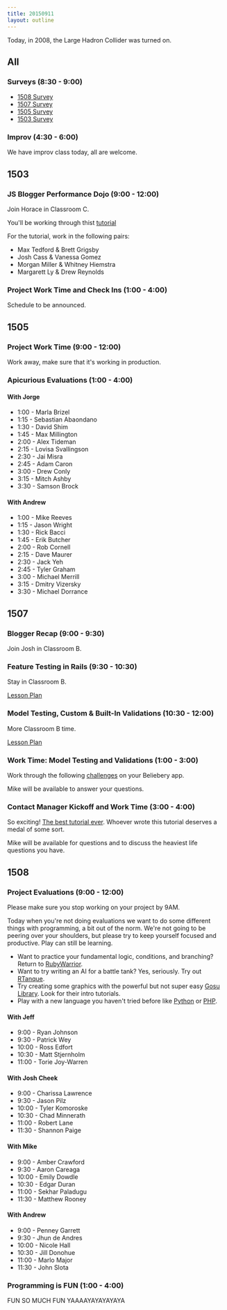 ```yaml
---
title: 20150911
layout: outline
---
```


Today, in 2008, the Large Hadron Collider was turned on.

## All

### Surveys (8:30 - 9:00)

* [1508 Survey](http://goo.gl/forms/PTFxkE2kAv)
* [1507 Survey](http://goo.gl/forms/FeHc9gzBRQ)
* [1505 Survey](http://goo.gl/forms/l3PdcXkl7F)
* [1503 Survey](http://goo.gl/forms/O2qn1IEkH9)

### Improv (4:30 - 6:00)

We have improv class today, all are welcome.


## 1503

### JS Blogger Performance Dojo (9:00 - 12:00)

Join Horace in Classroom C.

You'll be working through thist [tutorial](https://github.com/turingschool/lesson_plans/blob/master/ruby_04-apis_and_scalability/blogger_performance_workshop.markdown)

For the tutorial, work in the following pairs:

* Max Tedford & Brett Grigsby
* Josh Cass & Vanessa Gomez
* Morgan Miller & Whitney Hiemstra
* Margarett Ly & Drew Reynolds

### Project Work Time and Check Ins (1:00 - 4:00)

Schedule to be announced.


## 1505

### Project Work Time (9:00 - 12:00)

Work away, make sure that it's working in production.

### Apicurious Evaluations (1:00 - 4:00)

#### With Jorge

* 1:00 - Marla Brizel
* 1:15 - Sebastian Abaondano
* 1:30 - David Shim
* 1:45 - Max Millington
* 2:00 - Alex Tideman
* 2:15 - Lovisa Svallingson
* 2:30 - Jai Misra
* 2:45 - Adam Caron
* 3:00 - Drew Conly
* 3:15 - Mitch Ashby
* 3:30 - Samson Brock

#### With Andrew

* 1:00 - Mike Reeves
* 1:15 - Jason Wright
* 1:30 - Rick Bacci
* 1:45 - Erik Butcher
* 2:00 - Rob Cornell
* 2:15 - Dave Maurer
* 2:30 - Jack Yeh
* 2:45 - Tyler Graham
* 3:00 - Michael Merrill
* 3:15 - Dmitry Vizersky
* 3:30 - Michael Dorrance


## 1507

### Blogger Recap (9:00 - 9:30)

Join Josh in Classroom B.

### Feature Testing in Rails (9:30 - 10:30)

Stay in Classroom B.

[Lesson Plan](https://github.com/turingschool/lesson_plans/blob/master/ruby_02-web_applications_with_ruby/feature_testing_rails_minitest_rspec.markdown)

### Model Testing, Custom & Built-In Validations (10:30 - 12:00)

More Classroom B time.

[Lesson Plan](https://github.com/turingschool/lesson_plans/blob/master/ruby_02-web_applications_with_ruby/model_testing_in_rails.markdown)

### Work Time: Model Testing and Validations (1:00 - 3:00)

Work through the following [challenges](https://github.com/turingschool/challenges/blob/master/model_testing_rails.markdown) on your Beliebery app.

Mike will be available to answer your questions.

### Contact Manager Kickoff and Work Time (3:00 - 4:00)

So exciting! [The best tutorial ever](http://tutorials.jumpstartlab.com/projects/contact_manager.html). Whoever wrote this tutorial
deserves a medal of some sort.

Mike will be available for questions and to discuss the heaviest life questions you have.

## 1508

### Project Evaluations (9:00 - 12:00)

Please make sure you stop working on your project by 9AM.

Today when you're not doing evaluations we want to do some different things
with programming, a bit out of the norm. We're not going to be peering over
your shoulders, but please try to keep yourself focused and productive. Play
can still be learning.

* Want to practice your fundamental logic, conditions, and branching? Return to
[RubyWarrior](https://github.com/ryanb/ruby-warrior).
* Want to try writing an AI for a battle tank? Yes, seriously. Try out
[RTanque](https://github.com/awilliams/RTanque).
* Try creating some graphics with the powerful but not super easy [Gosu Library](https://www.libgosu.org/). Look for their intro tutorials.
* Play with a new language you haven't tried before like [Python](https://www.python.org/about/gettingstarted/) or [PHP](http://php.net/manual/en/tutorial.php).


#### With Jeff

* 9:00 - Ryan Johnson
* 9:30 - Patrick Wey
* 10:00 - Ross Edfort
* 10:30 - Matt Stjernholm
* 11:00 - Torie Joy-Warren


#### With Josh Cheek

* 9:00 - Charissa Lawrence
* 9:30 - Jason Pilz
* 10:00 - Tyler Komoroske
* 10:30 - Chad Minnerath
* 11:00 - Robert Lane
* 11:30 - Shannon Paige


#### With Mike

* 9:00 - Amber Crawford
* 9:30 - Aaron Careaga
* 10:00 - Emily Dowdle
* 10:30 - Edgar Duran
* 11:00 - Sekhar Paladugu
* 11:30 - Matthew Rooney

#### With Andrew

* 9:00 - Penney Garrett
* 9:30 - Jhun de Andres
* 10:00 - Nicole Hall
* 10:30 - Jill Donohue
* 11:00 - Marlo Major
* 11:30 - John Slota

### Programming is FUN (1:00 - 4:00)

FUN SO MUCH FUN YAAAAYAYAYAYAYA
